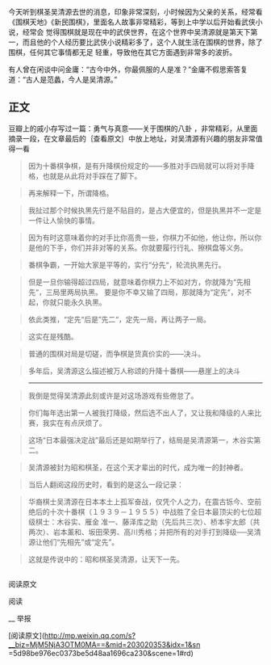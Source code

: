 今天听到棋圣吴清源去世的消息，印象非常深刻，小时候因为父亲的关系，经常看《围棋天地》《新民围棋》，里面名人故事非常精彩，等到上中学以后开始看武侠小说，经常会
觉得围棋就是现在中的武侠世界，在这个世界中吴清源就是第天下第一，而且他的个人经历要比武侠小说精彩多了，这个人就生活在围棋的世界，除了围棋，任何其它事情都无足
轻重，导致他在其它方面遇到非常多的波折。

有人曾在闲谈中问金庸：“古今中外，你最佩服的人是准？”金庸不假思索答复道：“古人是范蠡，今人是吴清源。”

  

## 正文

豆瓣上的戚小存写过一篇：勇气与真意——关于围棋的八卦 ，非常精彩，从里面摘录一段，在文章最后的｛查看原文｝中放上地址，对吴清源有兴趣的朋友非常值得一看

> 因为十番棋争棋，是有升降棋份规定的——多胜对手四局就可以将对手降格，也就是从此将对手踩在了脚下。

>

> 再来解释一下，所谓降格。

>

> 我扯过那个时候执黑先行是不贴目的，是占大便宜的，但是执黑并不一定是一件让人愉快的事情。

>

> 因为有时这意味着你的对手比你高贵一些，你棋力不如他，他让你，所以你是他的下手，你们并非对等的关系。你就要履行行礼、擦棋盘等义务。

>

> 番棋争霸，一开始大家是平等的，实行“分先“，轮流执黑先行。

>

> 但是一旦你输得超过四局，就意味着你棋力上不如对方，你就降为“先相先“，三局里两局执黑。
要是你不幸又输了四局，那就降为“定先“，对不起，你就只能永久执黑。

>

> 依此类推，“定先“后是”先二“，定先一局，再让两子一局。

>

> 这实在是残酷。

>

> 普通的围棋对局是切磋，而争棋是货真价实的——决斗。

>

> 多年后，吴清源这么描述被万人称颂的升降十番棋——悬崖上的决斗

>

> ************

>

> 我倒是觉得吴清源此刻或许是对这场游戏有些倦怠了。

>

> 你们每年选出第一人被我打降级，然后选不出人了，又让我和降级的人来比赛，我实在有点厌烦了。

>

> 这场“日本最强决定战”最后还是如期举行了，结局是吴清源第一，木谷实第二。

>

> 吴清源被封为昭和棋圣，在这个天才辈出的时代，成为唯一的封神者。

>

> 当后人翻阅这段历史时，看到的是这么一段记录：

>

> 华裔棋士吴清源在日本本土上孤军奋战，仅凭个人之力，在震古铄今、空前绝后的十次十番棋（１９３９－１９５５）中战胜了全日本最顶尖的七位超级棋士：木谷实、雁金
准一、藤泽库之助（先后共三次）、桥本宇太郎（共两次）、岩本薰和、坂田荣男、高川秀格；并把所有的对手打到降级──吴清源让他们“先相先”或“定先”。

>

> 这就是传说中的：昭和棋圣吴清源，让天下一先。

##  

阅读原文

阅读

__ 举报

[阅读原文](http://mp.weixin.qq.com/s?__biz=MjM5NjA3OTM0MA==&mid=203020353&idx=1&sn
=5d98be976ec0373be5d48aa1696ca230&scene=1#rd)


